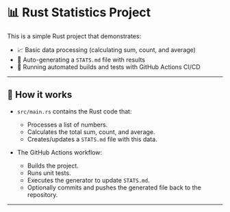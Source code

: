 # 📊 Rust Statistics Project

This is a simple Rust project that demonstrates:
- 📈 Basic data processing (calculating sum, count, and average)
- 📂 Auto-generating a `STATS.md` file with results
- 🤖 Running automated builds and tests with GitHub Actions CI/CD

---

## 🚀 **How it works**

- `src/main.rs` contains the Rust code that:
  - Processes a list of numbers.
  - Calculates the total sum, count, and average.
  - Creates/updates a `STATS.md` file with this data.

- The GitHub Actions workflow:
  - Builds the project.
  - Runs unit tests.
  - Executes the generator to update `STATS.md`.
  - Optionally commits and pushes the generated file back to the repository.

---
